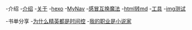 <!-- docs/_sidebar.md -->
<!-- 定制侧边栏 -->
-介绍
    -[介绍](zh-cn/mai)
    -[关于](zh-cn/note/vuepress-Or-docsify.md)
    -[hexo](zh-cn/note/hexo-快速、简洁且高效的博客框架.md)
    -[MyNav](zh-cn/note/MyNav.md)
    -[感冒互换魔法](zh-cn/note/16.%E6%84%9F%E5%86%92%E4%BA%92%E6%8D%A2%E9%AD%94%E6%B3%95.md)
    -[html转md](zh-cn/note/html%E8%BD%ACmd.md)
    -[工具](zh-cn/note/%E5%B7%A5%E5%85%B7.md)
    -[img测试](zh-cn/note/img%E6%B5%8B%E8%AF%95.md)

-书单分享
    -[为什么精英都是时间控](zh-cn/books/1.%E4%B8%BA%E4%BB%80%E4%B9%88%E7%B2%BE%E8%8B%B1%E9%83%BD%E6%98%AF%E6%97%B6%E9%97%B4%E6%8E%A7.md)
    -[我的职业是小说家](zh-cn/books/2.%E6%88%91%E7%9A%84%E8%81%8C%E4%B8%9A%E6%98%AF%E5%B0%8F%E8%AF%B4%E5%AE%B6.md)













